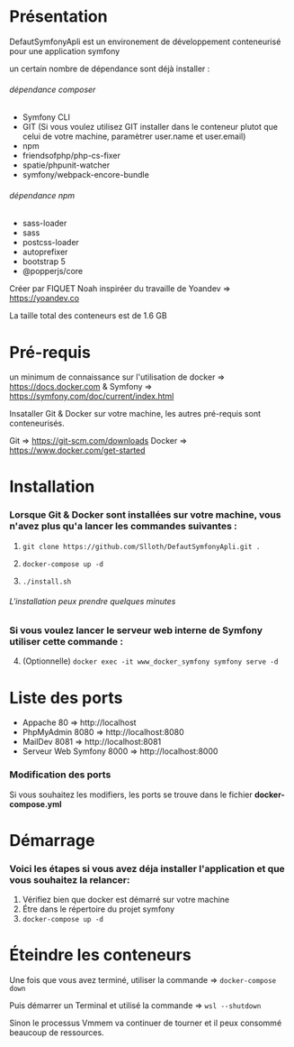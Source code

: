 # Présentation

DefautSymfonyApli est un environement de développement conteneurisé pour une application symfony

un certain nombre de dépendance sont déjà installer :

###### dépendance composer
* Symfony CLI
* GIT (Si vous voulez utilisez GIT installer dans le conteneur plutot que celui de votre machine, paramètrer user.name et user.email)
* npm
* friendsofphp/php-cs-fixer
* spatie/phpunit-watcher
* symfony/webpack-encore-bundle
###### dépendance npm
* sass-loader
* sass
* postcss-loader
* autoprefixer
* bootstrap 5
* @popperjs/core

Créer par FIQUET Noah inspiréer du travaille de Yoandev => https://yoandev.co

La taille total des conteneurs est de 1.6 GB

# Pré-requis

un minimum de connaissance sur l'utilisation de docker => https://docs.docker.com & Symfony => https://symfony.com/doc/current/index.html

Insataller Git & Docker sur votre machine, les autres pré-requis sont conteneurisés.

Git =>      https://git-scm.com/downloads
Docker =>   https://www.docker.com/get-started


# Installation

### Lorsque Git & Docker sont installées sur votre machine, vous n'avez plus qu'a lancer les commandes suivantes :

1. `git clone https://github.com/Slloth/DefautSymfonyApli.git .`

2. `docker-compose up -d`

3. `./install.sh`

###### L'installation peux prendre quelques minutes

### Si vous voulez lancer le serveur web interne de Symfony utiliser cette commande :

4. (Optionnelle) `docker exec -it www_docker_symfony symfony serve -d`

# Liste des ports

* Appache                 80 =>   http://localhost
* PhpMyAdmin              8080 => http://localhost:8080
* MailDev                 8081 => http://localhost:8081
* Serveur Web Symfony     8000 => http://localhost:8000

### Modification des ports

Si vous souhaitez les modifiers, les ports se trouve dans le fichier **docker-compose.yml**

# Démarrage

### Voici les étapes si vous avez déja installer l'application et que vous souhaitez la relancer:

1. Vérifiez bien que docker est démarré sur votre machine
2. Étre dans le répertoire du projet symfony
3. `docker-compose up -d`

# Éteindre les conteneurs

Une fois que vous avez terminé, utiliser la commande => `docker-compose down`

Puis démarrer un Terminal et utilisé la commande => `wsl --shutdown`

Sinon le processus Vmmem va continuer de tourner et il peux consommé beaucoup de ressources.